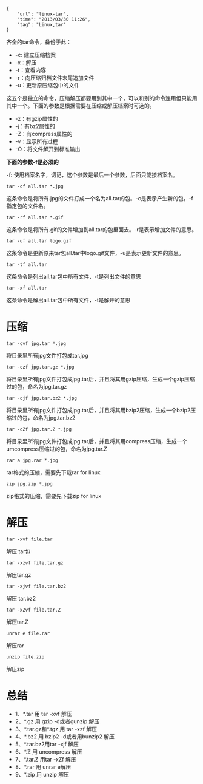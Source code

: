 ```
{
    "url": "linux-tar",
    "time": "2013/03/30 11:26",
    "tag": "Linux,tar"
}
```

齐全的tar命令，备份于此：

- -c: 建立压缩档案
- -x：解压
- -t：查看内容
- -r：向压缩归档文件末尾追加文件
- -u：更新原压缩包中的文件

这五个是独立的命令，压缩解压都要用到其中一个，可以和别的命令连用但只能用其中一个。下面的参数是根据需要在压缩或解压档案时可选的。

- -z：有gzip属性的
- -j：有bz2属性的
- -Z：有compress属性的
- -v：显示所有过程
- -O：将文件解开到标准输出

**下面的参数-f是必须的**

-f: 使用档案名字，切记，这个参数是最后一个参数，后面只能接档案名。

`tar -cf all.tar *.jpg`

这条命令是将所有.jpg的文件打成一个名为all.tar的包。-c是表示产生新的包，-f指定包的文件名。

`tar -rf all.tar *.gif`

这条命令是将所有.gif的文件增加到all.tar的包里面去。-r是表示增加文件的意思。

`tar -uf all.tar logo.gif`

这条命令是更新原来tar包all.tar中logo.gif文件，-u是表示更新文件的意思。

`tar -tf all.tar`

这条命令是列出all.tar包中所有文件，-t是列出文件的意思

`tar -xf all.tar`

这条命令是解出all.tar包中所有文件，-t是解开的意思

# 压缩

`tar -cvf jpg.tar *.jpg`

将目录里所有jpg文件打包成tar.jpg

`tar -czf jpg.tar.gz *.jpg` 

将目录里所有jpg文件打包成jpg.tar后，并且将其用gzip压缩，生成一个gzip压缩过的包，命名为jpg.tar.gz

`tar -cjf jpg.tar.bz2 *.jpg` 

将目录里所有jpg文件打包成jpg.tar后，并且将其用bzip2压缩，生成一个bzip2压缩过的包，命名为jpg.tar.bz2

`tar -cZf jpg.tar.Z *.jpg` 

将目录里所有jpg文件打包成jpg.tar后，并且将其用compress压缩，生成一个umcompress压缩过的包，命名为jpg.tar.Z

`rar a jpg.rar *.jpg` 

rar格式的压缩，需要先下载rar for linux

`zip jpg.zip *.jpg` 

zip格式的压缩，需要先下载zip for linux

# 解压

`tar -xvf file.tar` 

解压 tar包

`tar -xzvf file.tar.gz` 

解压tar.gz

`tar -xjvf file.tar.bz2` 

解压 tar.bz2

`tar -xZvf file.tar.Z` 

解压tar.Z

`unrar e file.rar` 

解压rar

`unzip file.zip` 

解压zip

# 总结

- 1、*.tar 用 tar -xvf 解压
- 2、*.gz 用 gzip -d或者gunzip 解压
- 3、*.tar.gz和\*.tgz 用 tar -xzf 解压
- 4、*.bz2 用 bzip2 -d或者用bunzip2 解压
- 5、*.tar.bz2用tar -xjf 解压
- 6、*.Z 用 uncompress 解压
- 7、*.tar.Z 用tar -xZf 解压
- 8、*.rar 用 unrar e解压
- 9、*.zip 用 unzip 解压